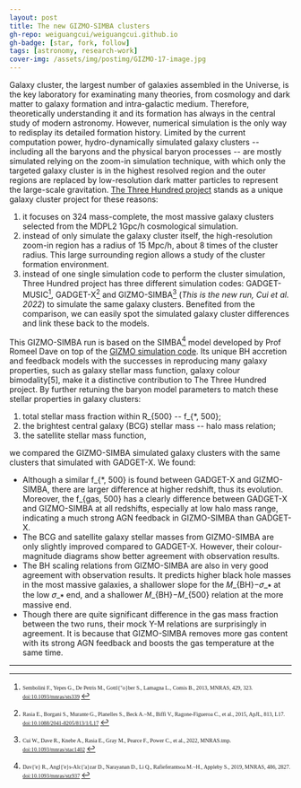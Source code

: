 ```yaml
---
layout: post
title: The new GIZMO-SIMBA clusters
gh-repo: weiguangcui/weiguangcui.github.io
gh-badge: [star, fork, follow]
tags: [astronomy, research-work]
cover-img: /assets/img/postimg/GIZMO-17-image.jpg
---
```


Galaxy cluster, the largest number of galaxies assembled in the Universe, is the key laboratory for examinating many theories, from cosmology and dark matter to galaxy formation and intra-galactic medium. Therefore, theoretically understanding it and its formation has always in the central study of modern astronomy. However, numerical simulation is the only way to redisplay its detailed formation history. Limited by the current computation power, hydro-dynamically simulated galaxy clusters -- including all the baryons and the physical baryon processes -- are mostly simulated relying on the zoom-in simulation technique, with which only the targeted galaxy cluster is in the highest resolved region and the outer regions are replaced by low-resolution dark matter particles to represent the large-scale gravitation. [The Three Hundred project](https://the300-project.org) stands as a unique galaxy cluster project for these reasons:
1. it focuses on 324 mass-complete, the most massive galaxy clusters selected from the MDPL2 1Gpc/h cosmological simulation. 
2. instead of only simulate the galaxy cluster itself, the high-resolution zoom-in region has a radius of 15 Mpc/h, about 8 times of the cluster radius. This large surrounding region allows a study of the cluster formation environment.
3. instead of one single simulation code to perform the cluster simulation, Three Hundred project has three different simulation codes: GADGET-MUSIC[^1], GADGET-X[^2] and GIZMO-SIMBA[^3] (*This is the new run, Cui et al. 2022*) to simulate the same galaxy clusters. Benefited from the comparison, we can easily spot the simulated galaxy cluster differences and link these back to the models.

This GIZMO-SIMBA run is based on the SIMBA[^4] model developed by Prof Romeel Dave on top of the [GIZMO simulation code](http://www.tapir.caltech.edu/~phopkins/Site/GIZMO.html). Its unique BH accretion and feedback models with the successes in reproducing many galaxy properties, such as galaxy stellar mass function, galaxy colour bimodality[5], make it a distinctive contribution to The Three Hundred project. By further retuning the baryon model parameters to match these stellar properties in galaxy clusters: 
1. total stellar mass fraction within R_{500} -- f_{*, 500};
2. the brightest central galaxy (BCG) stellar mass -- halo mass relation;
3. the satellite stellar mass function,

we compared the GIZMO-SIMBA simulated galaxy clusters with the same clusters that simulated with GADGET-X. We found:
- Although a similar f_{*, 500} is found between GADGET-X and GIZMO-SIMBA, there are larger difference at higher redshift, thus its evolution. Moreover, the f_{gas, 500} has a clearly difference between GADGET-X and GIZMO-SIMBA at all redshifts, especially at low halo mass range, indicating a much strong AGN feedback in GIZMO-SIMBA than GADGET-X. 
- The BCG and satellite galaxy stellar masses from GIZMO-SIMBA are only slightly improved compared to GADGET-X. However, their colour-magnitude diagrams show better agreement with observation results.
- The BH scaling relations from GIZMO-SIMBA are also in very good agreement with observation results. It predicts higher black hole masses in the most massive galaxies, a shallower slope for the 𝑀_{BH}−𝜎_∗ at the low 𝜎_∗ end, and a shallower 𝑀_{BH}−𝑀_{500} relation at the more massive end.
- Though there are quite significant difference in the gas mass fraction between the two runs, their mock Y-M relations are surprisingly in agreement. It is because that GIZMO-SIMBA removes more gas content with its strong AGN feedback and boosts the gas temperature at the same time.

--------

[^1]: <span style="font-family:Papyrus; font-size:0.7em;"> Sembolini F., Yepes G., De Petris M., Gottl{\"o}ber S., Lamagna L., Comis B., 2013, MNRAS, 429, 323. [doi:10.1093/mnras/sts339](doi:10.1093/mnras/sts339) </span>
[^2]: <span style="font-family:Papyrus; font-size:0.7em;"> Rasia E., Borgani S., Murante G., Planelles S., Beck A.~M., Biffi V., Ragone-Figueroa C., et al., 2015, ApJL, 813, L17. [doi:10.1088/2041-8205/813/1/L17](doi:10.1088/2041-8205/813/1/L17) </span>
[^3]: <span style="font-family:Papyrus; font-size:0.7em;"> Cui W., Dave R., Knebe A., Rasia E., Gray M., Pearce F., Power C., et al., 2022, MNRAS.tmp. [doi:10.1093/mnras/stac1402](doi:10.1093/mnras/stac1402) </span>
[^4]: <span style="font-family:Papyrus; font-size:0.7em;"> Dav{\'e} R., Angl{\'e}s-Alc{\'a}zar D., Narayanan D., Li Q., Rafieferantsoa M.~H., Appleby S., 2019, MNRAS, 486, 2827. [doi:10.1093/mnras/stz937](doi:10.1093/mnras/stz937) </span>